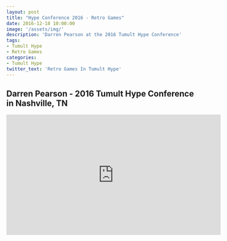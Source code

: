 ```yaml
---
layout: post
title: "Hype Conference 2016 - Retro Games"
date: 2016-12-18 10:00:00
image: '/assets/img/'
description: 'Darren Pearson at the 2016 Tumult Hype Conference'
tags:
- Tumult Hype
- Retro Games 
categories:
- Tumult Hype
twitter_text: 'Retro Games In Tumult Hype'
---
```


<h2>Darren Pearson - 2016 Tumult Hype Conference in Nashville, TN</h2>

<iframe width="560" height="315" src="https://www.youtube.com/embed/TD_OMvcfjlE" frameborder="0" allow="accelerometer; autoplay; encrypted-media; gyroscope; picture-in-picture" allowfullscreen></iframe>
